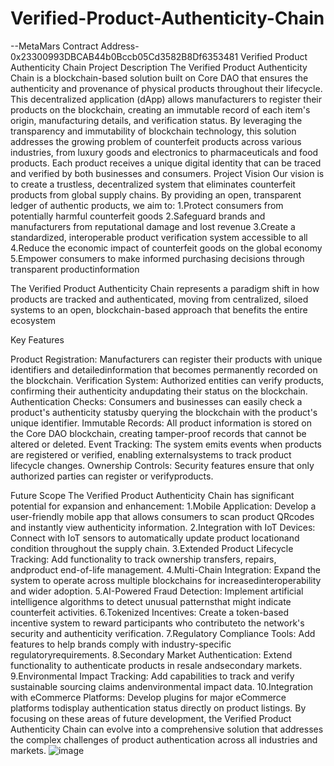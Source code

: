 # Verified-Product-Authenticity-Chain
--MetaMars Contract Address- 0x23300993DBCAB44b0Bccb05Cd3582B8Df6353481
Verified Product Authenticity Chain
Project Description
The Verified Product Authenticity Chain is a blockchain-based solution built on Core DAO that ensures the authenticity and provenance of physical products throughout their lifecycle. This decentralized application (dApp) allows manufacturers to register their products on the blockchain, creating an immutable record of each item's origin, manufacturing details, and verification status.
By leveraging the transparency and immutability of blockchain technology, this solution addresses the growing problem of counterfeit products across various industries, from luxury goods and electronics to pharmaceuticals and food products. Each product receives a unique digital identity that can be traced and verified by both businesses and consumers.
Project Vision
Our vision is to create a trustless, decentralized system that eliminates counterfeit products from global supply chains. By providing an open, transparent ledger of authentic products, we aim to:
1.Protect consumers from potentially harmful counterfeit goods
2.Safeguard brands and manufacturers from reputational damage and lost revenue
3.Create a standardized, interoperable product verification system accessible to all
4.Reduce the economic impact of counterfeit goods on the global economy
5.Empower consumers to make informed purchasing decisions through transparent productinformation

The Verified Product Authenticity Chain represents a paradigm shift in how products are tracked and authenticated, moving from centralized, siloed systems to an open, blockchain-based approach that benefits the entire ecosystem

Key Features

Product Registration: Manufacturers can register their products with unique identifiers and detailedinformation that becomes permanently recorded on the blockchain.
Verification System: Authorized entities can verify products, confirming their authenticity andupdating their status on the blockchain.
Authentication Checks: Consumers and businesses can easily check a product's authenticity statusby querying the blockchain with the product's unique identifier.
Immutable Records: All product information is stored on the Core DAO blockchain, creating tamper-proof records that cannot be altered or deleted.
Event Tracking: The system emits events when products are registered or verified, enabling externalsystems to track product lifecycle changes.
Ownership Controls: Security features ensure that only authorized parties can register or verifyproducts.

Future Scope
The Verified Product Authenticity Chain has significant potential for expansion and enhancement:
1.Mobile Application: Develop a user-friendly mobile app that allows consumers to scan product QRcodes and instantly view authenticity information.
2.Integration with IoT Devices: Connect with IoT sensors to automatically update product locationand condition throughout the supply chain.
3.Extended Product Lifecycle Tracking: Add functionality to track ownership transfers, repairs, andproduct end-of-life management.
4.Multi-Chain Integration: Expand the system to operate across multiple blockchains for increasedinteroperability and wider adoption.
5.AI-Powered Fraud Detection: Implement artificial intelligence algorithms to detect unusual patternsthat might indicate counterfeit activities.
6.Tokenized Incentives: Create a token-based incentive system to reward participants who contributeto the network's security and authenticity verification.
7.Regulatory Compliance Tools: Add features to help brands comply with industry-specific regulatoryrequirements.
8.Secondary Market Authentication: Extend functionality to authenticate products in resale andsecondary markets.
9.Environmental Impact Tracking: Add capabilities to track and verify sustainable sourcing claims andenvironmental impact data.
10.Integration with eCommerce Platforms: Develop plugins for major eCommerce platforms todisplay authentication status directly on product listings.
By focusing on these areas of future development, the Verified Product Authenticity Chain can evolve into a comprehensive solution that addresses the complex challenges of product authentication across all industries and markets.
![image](https://github.com/user-attachments/assets/7de6fdbd-4a5a-44af-a407-1c135c005dbb)
